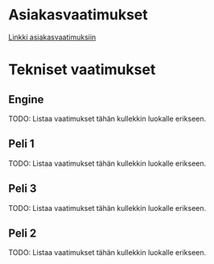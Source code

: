 # Asiakasvaatimukset

[Linkki asiakasvaatimuksiin](https://repo.kamit.fi/ttv22sp_pelimoottoriohjelmointi/syksy2023/-/blob/main/doc/asiakasvaatimukset.md)

# Tekniset vaatimukset

## Engine
TODO: Listaa vaatimukset tähän kullekkin luokalle erikseen.

## Peli 1
TODO: Listaa vaatimukset tähän kullekkin luokalle erikseen.

## Peli 3
TODO: Listaa vaatimukset tähän kullekkin luokalle erikseen.

## Peli 2
TODO: Listaa vaatimukset tähän kullekkin luokalle erikseen.

